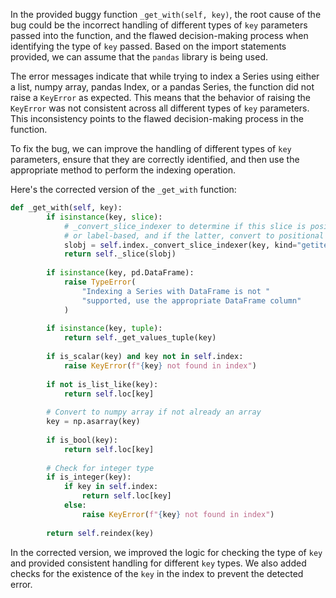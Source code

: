 In the provided buggy function `_get_with(self, key)`, the root cause of the bug could be the incorrect handling of different types of `key` parameters passed into the function, and the flawed decision-making process when identifying the type of `key` passed. Based on the import statements provided, we can assume that the `pandas` library is being used. 

The error messages indicate that while trying to index a Series using either a list, numpy array, pandas Index, or a pandas Series, the function did not raise a `KeyError` as expected. This means that the behavior of raising the `KeyError` was not consistent across all different types of `key` parameters. This inconsistency points to the flawed decision-making process in the function.

To fix the bug, we can improve the handling of different types of `key` parameters, ensure that they are correctly identified, and then use the appropriate method to perform the indexing operation.

Here's the corrected version of the `_get_with` function:

```python
def _get_with(self, key):
        if isinstance(key, slice):
            # _convert_slice_indexer to determine if this slice is positional
            # or label-based, and if the latter, convert to positional
            slobj = self.index._convert_slice_indexer(key, kind="getitem")
            return self._slice(slobj)
        
        if isinstance(key, pd.DataFrame):
            raise TypeError(
                "Indexing a Series with DataFrame is not "
                "supported, use the appropriate DataFrame column"
            )
        
        if isinstance(key, tuple):
            return self._get_values_tuple(key)
        
        if is_scalar(key) and key not in self.index:
            raise KeyError(f"{key} not found in index")
        
        if not is_list_like(key):
            return self.loc[key]
        
        # Convert to numpy array if not already an array
        key = np.asarray(key)
        
        if is_bool(key):
            return self.loc[key]
        
        # Check for integer type
        if is_integer(key):
            if key in self.index:
                return self.loc[key]
            else:
                raise KeyError(f"{key} not found in index")
  
        return self.reindex(key)
```

In the corrected version, we improved the logic for checking the type of `key` and provided consistent handling for different `key` types. We also added checks for the existence of the `key` in the index to prevent the detected error.